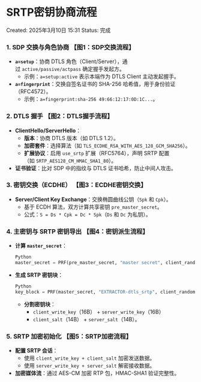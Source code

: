 # SRTP密钥协商流程

Created: 2025年3月10日 15:31
Status: 完成

### **1. SDP 交换与角色协商** 【图1：SDP交换流程】

- **`a=setup`**：协商 DTLS 角色（Client/Server），通过 `active/passive/actpass` 确定握手发起方。
    - 示例：`a=setup:active` 表示本端作为 DTLS Client 主动发起握手。
- **`a=fingerprint`**：交换自签名证书的 SHA-256 哈希值，用于身份验证（RFC4572）。
    - 示例：`a=fingerprint:sha-256 49:66:12:17:0D:1C...`。

### **2. DTLS 握手** 【图2：DTLS握手流程】

- **ClientHello/ServerHello**：
    - **版本**：协商 DTLS 版本（如 DTLS 1.2）。
    - **加密套件**：选择算法（如 `TLS_ECDHE_RSA_WITH_AES_128_GCM_SHA256`）。
    - **扩展协议**：启用 `use_srtp` 扩展（RFC5764），声明 SRTP 配置（如 `SRTP_AES128_CM_HMAC_SHA1_80`）。
- **证书验证**：比对 SDP 中的指纹与 DTLS 证书哈希，防止中间人攻击。

### **3. 密钥交换（ECDHE）** 【图3：ECDHE密钥交换】

- **Server/Client Key Exchange**：交换椭圆曲线公钥（`Spk` 和 `Cpk`）。
    - 基于 ECDH 算法，双方计算共享密钥 `pre_master_secret`。
    - 公式：`S = Ds * Cpk = Dc * Spk`（`Ds` 和 `Dc` 为私钥）。

### **4. 主密钥与 SRTP 密钥导出** 【图4：密钥派生流程】

- **计算 `master_secret`**：
    
    ```python
    Python
    master_secret = PRF(pre_master_secret, "master secret", client_random + server_random)[0:48]
    
    ```
    
- **生成 SRTP 密钥块**：
    
    ```python
    Python
    key_block = PRF(master_secret, "EXTRACTOR-dtls_srtp", client_random + server_random)[0:60]
    
    ```
    
    - **分割密钥块**：
        - `client_write_key`（16B） + `server_write_key`（16B）
        - `client_salt`（14B） + `server_salt`（14B）。

### **5. SRTP 加密初始化** 【图5：SRTP加密流程】

- **配置 SRTP 会话**：
    - 使用 `client_write_key + client_salt` 加密发送数据。
    - 使用 `server_write_key + server_salt` 解密接收数据。
- **加密媒体流**：通过 AES-CM 加密 RTP 包，HMAC-SHA1 验证完整性。